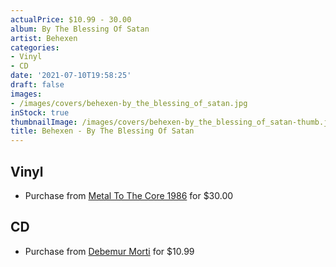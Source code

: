 ```yaml
---
actualPrice: $10.99 - 30.00
album: By The Blessing Of Satan
artist: Behexen
categories:
- Vinyl
- CD
date: '2021-07-10T19:58:25'
draft: false
images:
- /images/covers/behexen-by_the_blessing_of_satan.jpg
inStock: true
thumbnailImage: /images/covers/behexen-by_the_blessing_of_satan-thumb.jpg
title: Behexen - By The Blessing Of Satan
---
```


## Vinyl
* Purchase from [Metal To The Core 1986](https://metaltothecore1986.com/shop/behexen-by-the-blessing-of-satan-12-splatter-lp/) for $30.00
## CD
* Purchase from [Debemur Morti](https://debemurmorti.aisamerch.com/item/93681) for $10.99
